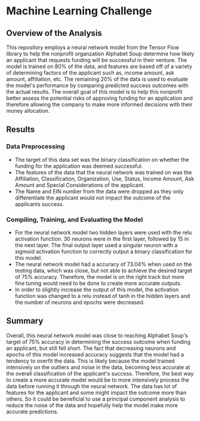 # Machine Learning Challenge

## Overview of the Analysis
This repository employs a neural network model from the Tensor Flow library to help the nonprofit organzation Alphabet Soup determine how likely an applicant that requests funding will be successful in their venture. The model is trained on 80% of the data, and features are based off of a variety of determining factors of the applicant such as, income amount, ask amount, affiliation, etc. The remaining 20% of the data is used to evaluate the model's performance by comparing predicted success outcomes with the actual results. The overall goal of this model is to help this nonprofit better assess the potential risks of approving funding for an application and therefore allowing the company to make more informed decisions with their money allocation.

## Results

### Data Preprocessing
* The target of this data set was the binary classification on whether the funding for the application was deemed successful. 
* The features of the data that the neural network was trained on was the Affiliation, Classification, Organization, Use, Status, Income Amount, Ask Amount and Special Considerations of the applicant.
* The Name and EIN number from the data were dropped as they only differentiate the applicant would not impact the outcome of the applicants success.

### Compiling, Training, and Evaluating the Model

* For the neural network model two hidden layers were used with the relu activation function. 30 neurons were in the first layer, followed by 15 in the next layer. The final output layer used a singular neuron with a sigmoid activation function to correctly output a binary classification for this model.
* The neural network model had a accuracy of 73.04% when used on the testing data, which was close, but not able to achieve the desired target of 75% accuracy. Therefore, the model is on the right track but more fine tuning would need to be done to create more accurate outputs.
* In order to slightly increase the output of this model, the activation function was changed to a relu instead of tanh in the hidden layers and the number of neurons and epochs were decreased. 


## Summary

Overall, this neural network model was close to reaching Alphabet Soup's target of 75% accuracy in determining the success outcome when funding an applicant, but still fell short. The fact that decreasing neurons and epochs of this model increased accuracy suggests that the model had a tendency to overfit the data. This is likely because the model trained intensively on the outliers and noise in the data, becoming less accurate at the overall classification of the applicant's success. Therefore, the best way to create a more accurate model would be to more intensively process the data before running it through the neural network. The data has lot of features for the applicant and some might impact the outcome more than others. So it could be beneficial to use a principal component analysis to reduce the noise of the data and hopefully help the model make more accurate predictions. 


